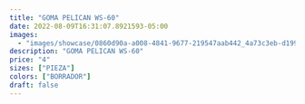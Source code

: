 ```yaml
---
title: "GOMA PELICAN WS-60"
date: 2022-08-09T16:31:07.8921593-05:00
images:
  - "images/showcase/0860d90a-a008-4841-9677-219547aab442_4a73c3eb-d199-451e-8cd2-43024f1d2742.webp"
description: "GOMA PELICAN WS-60"
price: "4"
sizes: ["PIEZA"]
colors: ["BORRADOR"]
draft: false
---
```

